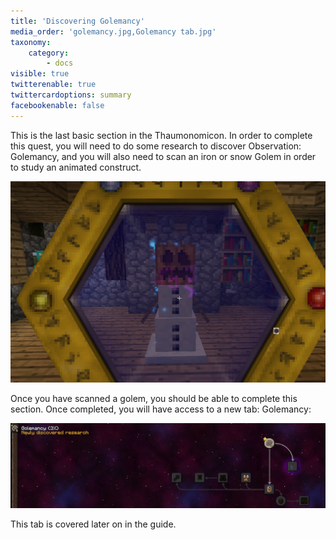 ```yaml
---
title: 'Discovering Golemancy'
media_order: 'golemancy.jpg,Golemancy tab.jpg'
taxonomy:
    category:
        - docs
visible: true
twitterenable: true
twittercardoptions: summary
facebookenable: false
---
```


This is the last basic section in the Thaumonomicon. In order to complete this quest, you will need to do some research to discover Observation: Golemancy, and you will also need to scan an iron or snow Golem in order to study an animated construct.

![](golemancy.jpg)

Once you have scanned a golem, you should be able to complete this section. Once completed, you will have access to a new tab: Golemancy:

![](Golemancy%20tab.jpg)

This tab is covered later on in the guide.
